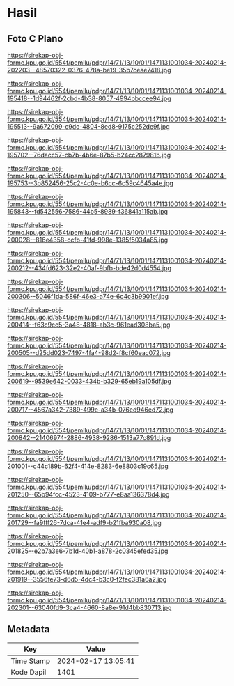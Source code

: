 # Hasil

## Foto C Plano

https://sirekap-obj-formc.kpu.go.id/554f/pemilu/pdpr/14/71/13/10/01/1471131001034-20240214-202203--48570322-0376-478a-be19-35b7ceae7418.jpg

https://sirekap-obj-formc.kpu.go.id/554f/pemilu/pdpr/14/71/13/10/01/1471131001034-20240214-195418--1d94462f-2cbd-4b38-8057-4994bbccee94.jpg

https://sirekap-obj-formc.kpu.go.id/554f/pemilu/pdpr/14/71/13/10/01/1471131001034-20240214-195513--9a672099-c9dc-4804-8ed8-9175c252de9f.jpg

https://sirekap-obj-formc.kpu.go.id/554f/pemilu/pdpr/14/71/13/10/01/1471131001034-20240214-195702--76dacc57-cb7b-4b6e-87b5-b24cc287981b.jpg

https://sirekap-obj-formc.kpu.go.id/554f/pemilu/pdpr/14/71/13/10/01/1471131001034-20240214-195753--3b852456-25c2-4c0e-b6cc-6c59c4645a4e.jpg

https://sirekap-obj-formc.kpu.go.id/554f/pemilu/pdpr/14/71/13/10/01/1471131001034-20240214-195843--fd542556-7586-44b5-8989-f36841a115ab.jpg

https://sirekap-obj-formc.kpu.go.id/554f/pemilu/pdpr/14/71/13/10/01/1471131001034-20240214-200028--816e4358-ccfb-41fd-998e-1385f5034a85.jpg

https://sirekap-obj-formc.kpu.go.id/554f/pemilu/pdpr/14/71/13/10/01/1471131001034-20240214-200212--434fd623-32e2-40af-9bfb-bde42d0d4554.jpg

https://sirekap-obj-formc.kpu.go.id/554f/pemilu/pdpr/14/71/13/10/01/1471131001034-20240214-200306--5046f1da-586f-46e3-a74e-6c4c3b9901ef.jpg

https://sirekap-obj-formc.kpu.go.id/554f/pemilu/pdpr/14/71/13/10/01/1471131001034-20240214-200414--f63c9cc5-3a48-4818-ab3c-961ead308ba5.jpg

https://sirekap-obj-formc.kpu.go.id/554f/pemilu/pdpr/14/71/13/10/01/1471131001034-20240214-200505--d25dd023-7497-4fa4-98d2-f8cf60eac072.jpg

https://sirekap-obj-formc.kpu.go.id/554f/pemilu/pdpr/14/71/13/10/01/1471131001034-20240214-200619--9539e642-0033-434b-b329-65eb19a105df.jpg

https://sirekap-obj-formc.kpu.go.id/554f/pemilu/pdpr/14/71/13/10/01/1471131001034-20240214-200717--4567a342-7389-499e-a34b-076ed946ed72.jpg

https://sirekap-obj-formc.kpu.go.id/554f/pemilu/pdpr/14/71/13/10/01/1471131001034-20240214-200842--21406974-2886-4938-9286-1513a77c891d.jpg

https://sirekap-obj-formc.kpu.go.id/554f/pemilu/pdpr/14/71/13/10/01/1471131001034-20240214-201001--c44c189b-62f4-414e-8283-6e8803c19c65.jpg

https://sirekap-obj-formc.kpu.go.id/554f/pemilu/pdpr/14/71/13/10/01/1471131001034-20240214-201250--65b94fcc-4523-4109-b777-e8aa136378d4.jpg

https://sirekap-obj-formc.kpu.go.id/554f/pemilu/pdpr/14/71/13/10/01/1471131001034-20240214-201729--fa9fff26-7dca-41e4-adf9-b21fba930a08.jpg

https://sirekap-obj-formc.kpu.go.id/554f/pemilu/pdpr/14/71/13/10/01/1471131001034-20240214-201825--e2b7a3e6-7b1d-40b1-a878-2c0345efed35.jpg

https://sirekap-obj-formc.kpu.go.id/554f/pemilu/pdpr/14/71/13/10/01/1471131001034-20240214-201919--3556fe73-d6d5-4dc4-b3c0-f2fec381a6a2.jpg

https://sirekap-obj-formc.kpu.go.id/554f/pemilu/pdpr/14/71/13/10/01/1471131001034-20240214-202301--63040fd9-3ca4-4660-8a8e-91d4bb830713.jpg


## Metadata

| Key        | Value               |
| ---------- | ------------------- |
| Time Stamp | 2024-02-17 13:05:41 |
| Kode Dapil | 1401                |



